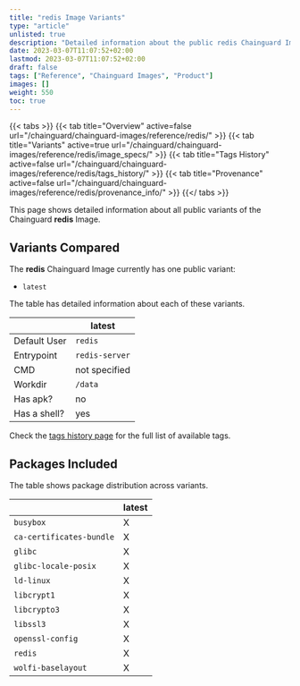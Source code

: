 ```yaml
---
title: "redis Image Variants"
type: "article"
unlisted: true
description: "Detailed information about the public redis Chainguard Image variants"
date: 2023-03-07T11:07:52+02:00
lastmod: 2023-03-07T11:07:52+02:00
draft: false
tags: ["Reference", "Chainguard Images", "Product"]
images: []
weight: 550
toc: true
---
```


{{< tabs >}}
{{< tab title="Overview" active=false url="/chainguard/chainguard-images/reference/redis/" >}}
{{< tab title="Variants" active=true url="/chainguard/chainguard-images/reference/redis/image_specs/" >}}
{{< tab title="Tags History" active=false url="/chainguard/chainguard-images/reference/redis/tags_history/" >}}
{{< tab title="Provenance" active=false url="/chainguard/chainguard-images/reference/redis/provenance_info/" >}}
{{</ tabs >}}

This page shows detailed information about all public variants of the Chainguard **redis** Image.

## Variants Compared
The **redis** Chainguard Image currently has one public variant: 

- `latest`

The table has detailed information about each of these variants.

|              | latest         |
|--------------|----------------|
| Default User | `redis`        |
| Entrypoint   | `redis-server` |
| CMD          | not specified  |
| Workdir      | `/data`        |
| Has apk?     | no             |
| Has a shell? | yes            |

Check the [tags history page](/chainguard/chainguard-images/reference/redis/tags_history/) for the full list of available tags.

## Packages Included
The table shows package distribution across variants.

|                          | latest |
|--------------------------|--------|
| `busybox`                | X      |
| `ca-certificates-bundle` | X      |
| `glibc`                  | X      |
| `glibc-locale-posix`     | X      |
| `ld-linux`               | X      |
| `libcrypt1`              | X      |
| `libcrypto3`             | X      |
| `libssl3`                | X      |
| `openssl-config`         | X      |
| `redis`                  | X      |
| `wolfi-baselayout`       | X      |

